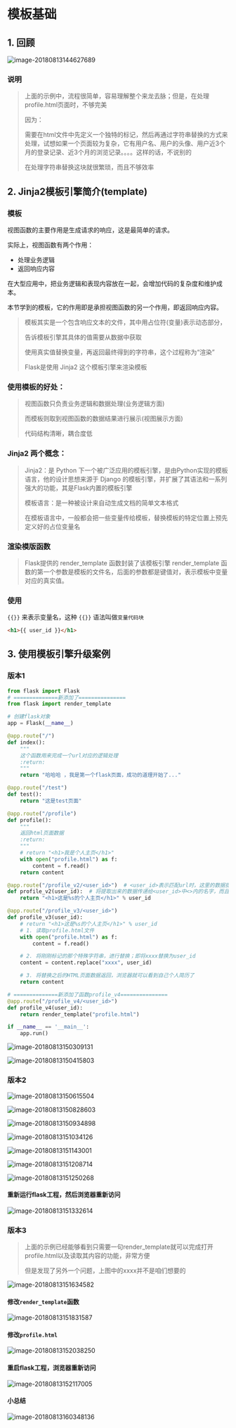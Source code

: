 # 模板基础

## 1. 回顾

![image-20180813144627689](assets/image-20180813144627689.png)

### 说明

> 上面的示例中，流程很简单，容易理解整个来龙去脉；但是，在处理profile.html页面时，不够完美
>
> 因为：
>
> 需要在html文件中先定义一个独特的标记，然后再通过字符串替换的方式来处理，试想如果一个页面较为复杂，它有用户名、用户的头像、用户近3个月的登录记录、近3个月的浏览记录。。。。这样的话，不说别的
>
> 在处理字符串替换这块就很繁琐，而且不够效率



## 2. Jinja2模板引擎简介(template)

### 模板

视图函数的主要作用是生成请求的响应，这是最简单的请求。

实际上，视图函数有两个作用：

* 处理业务逻辑
* 返回响应内容

在大型应用中，把业务逻辑和表现内容放在一起，会增加代码的复杂度和维护成本。

本节学到的模板，它的作用即是承担视图函数的另一个作用，即返回响应内容。

> 模板其实是一个包含响应文本的文件，其中用占位符(变量)表示动态部分，
>
> 告诉模板引擎其具体的值需要从数据中获取
>
> 使用真实值替换变量，再返回最终得到的字符串，这个过程称为“渲染”
>
> Flask是使用 Jinja2 这个模板引擎来渲染模板

### 使用模板的好处：

> 视图函数只负责业务逻辑和数据处理(业务逻辑方面)
>
> 而模板则取到视图函数的数据结果进行展示(视图展示方面)
>
> 代码结构清晰，耦合度低

### Jinja2 两个概念：

> Jinja2：是 Python 下一个被广泛应用的模板引擎，是由Python实现的模板语言，他的设计思想来源于 Django 的模板引擎，并扩展了其语法和一系列强大的功能，其是Flask内置的模板引擎
>
> 模板语言：是一种被设计来自动生成文档的简单文本格式
>
> 在模板语言中，一般都会把一些变量传给模板，替换模板的特定位置上预先定义好的占位变量名

### 渲染模版函数

> Flask提供的 render_template 函数封装了该模板引擎
> render_template 函数的第一个参数是模板的文件名，后面的参数都是键值对，表示模板中变量对应的真实值。

### 使用

`{{}}` 来表示变量名，这种 `{{}}` 语法叫做`变量代码块`

```html
<h1>{{ user_id }}</h1>
```




## 3. 使用模板引擎升级案例

### 版本1

```python
from flask import Flask
# ==============新添加了===============
from flask import render_template

# 创建flask对象
app = Flask(__name__)

@app.route("/")
def index():
    """
    这个函数用来完成一个url对应的逻辑处理
    :return:
    """
    return "哈哈哈 ，我是第一个flask页面，成功的道理开始了..."

@app.route("/test")
def test():
    return "这是test页面"

@app.route("/profile")
def profile():
    """
    返回html页面数据
    :return:
    """
    # return "<h1>我是个人主页</h1>"
    with open("profile.html") as f:
        content = f.read()
    return content

@app.route("/profile_v2/<user_id>")  # <user_id>表示匹配url时，这里的数据提取出来
def profile_v2(user_id):  # 将提取出来的数据传递给<user_id>中<>内的名字，而且函数的形参也是这个名字
    return "<h1>这是%s的个人主页</h1>" % user_id

@app.route("/profile_v3/<user_id>")
def profile_v3(user_id):
    # return "<h1>这是%s的个人主页</h1>" % user_id
    # 1. 读取profile.html文件
    with open("profile.html") as f:
        content = f.read()

    # 2. 将刚刚标记的那个特殊字符串，进行替换；即将xxxx替换为user_id
    content = content.replace("xxxx", user_id)

    # 3. 将替换之后的HTML页面数据返回，浏览器就可以看到自己个人简历了
    return content

# ==============新添加了函数profile_v4===============
@app.route("/profile_v4/<user_id>")
def profile_v4(user_id):
    return render_template("profile.html")

if __name__ == '__main__':
    app.run()

```



![image-20180813150309131](assets/image-20180813150309131.png)

![image-20180813150415803](assets/image-20180813150415803.png)

### 版本2

![image-20180813150615504](assets/image-20180813150615504.png)

![image-20180813150828603](assets/image-20180813150828603.png)

![image-20180813150934898](assets/image-20180813150934898.png)

![image-20180813151034126](assets/image-20180813151034126.png)

![image-20180813151143001](assets/image-20180813151143001.png)

![image-20180813151208714](assets/image-20180813151208714.png)

![image-20180813151250268](assets/image-20180813151250268.png)

#### 重新运行flask工程，然后浏览器重新访问

![image-20180813151332614](assets/image-20180813151332614.png)



### 版本3

> 上面的示例已经能够看到只需要一句render_template就可以完成打开profile.html以及读取其内容的功能，非常方便
>
> 但是发现了另外一个问题，上图中的xxxx并不是咱们想要的

![image-20180813151634582](assets/image-20180813151634582.png)

#### 修改`render_template`函数

![image-20180813151831587](assets/image-20180813151831587.png)

#### 修改`profile.html`

![image-20180813152038250](assets/image-20180813152038250.png)

#### 重启flask工程，浏览器重新访问

![image-20180813152117005](assets/image-20180813152117005.png)

#### 小总结

![image-20180813160348136](assets/image-20180813160348136.png)